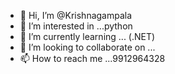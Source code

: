 - 👋 Hi, I’m @Krishnagampala
- 👀 I’m interested in ...python
- 🌱 I’m currently learning ... (.NET)
- 💞️ I’m looking to collaborate on ...
- 📫 How to reach me ...9912964328

<!---
Krishnagampala/Krishnagampala is a ✨ special ✨ repository because its `README.md` (this file) appears on your GitHub profile.
You can click the Preview link to take a look at your changes.
--->
